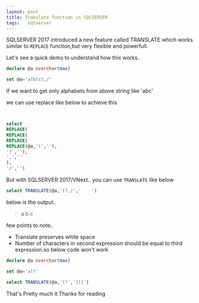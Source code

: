 ```yaml
---
layout: post
title: Translate function in SQLSERVER
tags:   sqlserver
---
```


SQLSERVER 2017 introduced a new feature called TRANSLATE which works similar to `REPLACE` function,but very flexible and powerfull.

Let's see a quick demo to understand how this works..

```sql
declare @a nvarchar(max)

set @a='a(b(c?,/'
```

If we want to get only alphabets from above string like 'abc'

we can use replace like below to achieve this

``` sql


select 
REPLACE(
REPLACE(
REPLACE(
REPLACE(@a,'(',''),
'?',''),
',',''
),
'/','')
```

But with SQLSERVER 2017/VNext.. you can use `TRANSLATE` like below

``` sql
select TRANSLATE(@a,'(?,/','    ')
```

below is the output..

>a b c   

few points to note..

- Translate preserves white space
- Number of characters in second expression should be equal to third expression.so below code won't work

```sql
declare @a nvarchar(max)

set @a='a(?'

select TRANSLATE(@a,'(?',']]]')
```

That's Pretty much it.Thanks for reading









